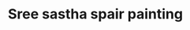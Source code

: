 ---
title: "Sree sastha spair painting"
url: /thiruvananthapuram/sree-sastha-spair-painting/
shop: Farben
---